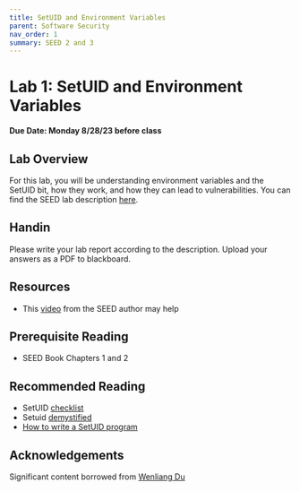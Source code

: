 ```yaml
---
title: SetUID and Environment Variables
parent: Software Security
nav_order: 1
summary: SEED 2 and 3
---
```


# Lab 1: SetUID and Environment Variables

**Due Date: Monday 8/28/23 before class**

## Lab Overview

For this lab, you will be understanding environment variables and the SetUID bit, how they work, and how they can lead to vulnerabilities. You can find the SEED lab description [here](https://seedsecuritylabs.org/Labs_20.04/Files/Environment_Variable_and_SetUID/Environment_Variable_and_SetUID.pdf).

## Handin
Please write your lab report according to the description. Upload your answers as a PDF to blackboard. 

## Resources
- This [video](https://www.youtube.com/watch?v=tZblgb5LYmk) from the SEED author may help

## Prerequisite Reading
- SEED Book Chapters 1 and 2

## Recommended Reading
- SetUID [checklist](https://seedsecuritylabs.org/Labs_16.04/Software/Environment_Variable_and_SetUID/files/setuid.pdf)
- Setuid [demystified](https://web.ecs.syr.edu/~wedu/minix/projects/setuid_paper.pdf)
- [How to write a SetUID program](http://nob.cs.ucdavis.edu/~bishop/secprog/1987-sproglogin.pdf)

## Acknowledgements 
Significant content borrowed from [Wenliang Du](https://web.ecs.syr.edu/~wedu/)



